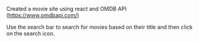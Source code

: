 Created a movie site using react and OMDB API (https://www.omdbapi.com/)

Use the search bar to search for movies based on their title and then click on the search icon.
